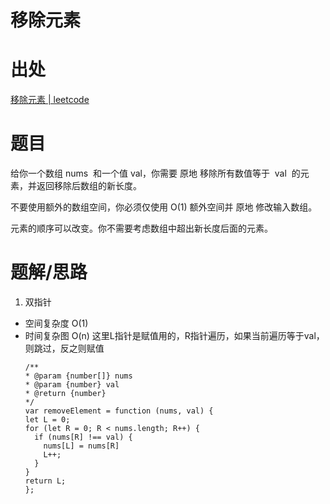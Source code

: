 # 移除元素

# 出处

[移除元素 | leetcode](https://leetcode-cn.com/problems/remove-element/)

# 题目

给你一个数组 nums  和一个值 val，你需要 原地 移除所有数值等于  val  的元素，并返回移除后数组的新长度。

不要使用额外的数组空间，你必须仅使用 O(1) 额外空间并 原地 修改输入数组。

元素的顺序可以改变。你不需要考虑数组中超出新长度后面的元素。

# 题解/思路

1. 双指针

- 空间复杂度 O(1)
- 时间复杂图 O(n)
这里L指针是赋值用的，R指针遍历，如果当前遍历等于val，则跳过，反之则赋值
  ```
  /**
  * @param {number[]} nums
  * @param {number} val
  * @return {number}
  */
  var removeElement = function (nums, val) {
  let L = 0;
  for (let R = 0; R < nums.length; R++) {
    if (nums[R] !== val) {
      nums[L] = nums[R]
      L++;
    }
  }
  return L;
  };
  ```
